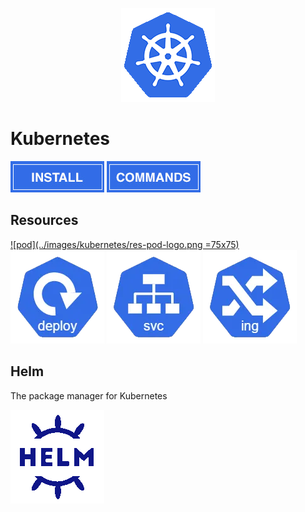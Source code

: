 <p align="center">
  <img src="../images/kubernetes/logo-150x150.png" />
</p>

# Kubernetes

[![How to install Kubernetes in Ubuntu](../images/kubernetes/install.jpg)](./install_kubernetes.md)
[![Kubernetes commands](../images/kubernetes/commands.jpg)](./kubernetes_commands.md)

## Resources

[![pod](../images/kubernetes/res-pod-logo.png =75x75)](./README.md)
[![deployment](../images/kubernetes/res-deploy-logo.png)](./kubernetes_service.md)
[![service](../images/kubernetes/res-svc-logo.png)](./kubernetes_service.md)
[![ingress](../images/kubernetes/res-ing-logo.png)](./README.md)

## Helm
The package manager for Kubernetes

[![helm](../images/kubernetes/helm-logo.png)](./helm.md)
